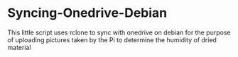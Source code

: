# Syncing-Onedrive-Debian
This little script uses rclone to sync with onedrive on debian for the purpose of uploading pictures taken by the Pi to determine the humidity of dried material
